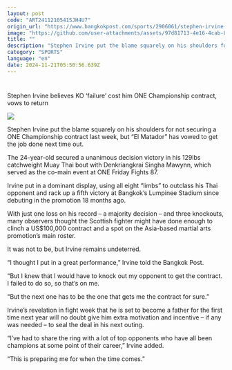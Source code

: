 ```yaml
---
layout: post
code: "ART2411210541SJH4U7"
origin_url: "https://www.bangkokpost.com/sports/2906061/stephen-irvine-believes-ko-failure-cost-him-one-championship-contract-vows-to-return"
image: "https://github.com/user-attachments/assets/97d81713-4e16-4cab-80af-899411f3f427"
title: ""
description: "Stephen Irvine put the blame squarely on his shoulders for not securing a ONE Championship contract last week, but “El Matador” has vowed to get the job done next time out."
category: "SPORTS"
language: "en"
date: 2024-11-21T05:50:56.639Z
---
```


# 

Stephen Irvine believes KO ‘failure’ cost him ONE Championship contract, vows to return

![](https://github.com/user-attachments/assets/77f27ab9-0435-44e3-94c9-137e29637eea)

Stephen Irvine put the blame squarely on his shoulders for not securing a ONE Championship contract last week, but “El Matador” has vowed to get the job done next time out.

The 24-year-old secured a unanimous decision victory in his 129lbs catchweight Muay Thai bout with Denkriangkrai Singha Mawynn, which served as the co-main event at ONE Friday Fights 87.

Irvine put in a dominant display, using all eight “limbs” to outclass his Thai opponent and rack up a fifth victory at Bangkok’s Lumpinee Stadium since debuting in the promotion 18 months ago.

With just one loss on his record – a majority decision – and three knockouts, many observers thought the Scottish fighter might have done enough to clinch a US$100,000 contract and a spot on the Asia-based martial arts promotion’s main roster.

It was not to be, but Irvine remains undeterred.

“I thought I put in a great performance,” Irvine told the Bangkok Post. 

“But I knew that I would have to knock out my opponent to get the contract. I failed to do so, so that’s on me. 

“But the next one has to be the one that gets me the contract for sure.”

Irvine’s revelation in fight week that he is set to become a father for the first time next year will no doubt give him extra motivation and incentive – if any was needed – to seal the deal in his next outing.

“I’ve had to share the ring with a lot of top opponents who have all been champions at some point of their career,” Irvine added.

“This is preparing me for when the time comes.”